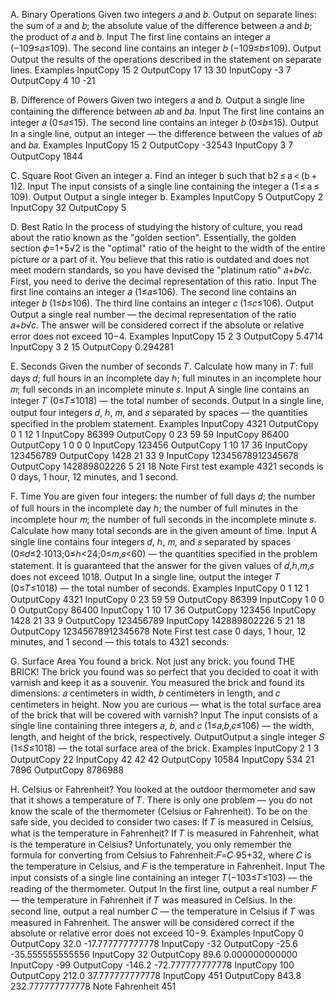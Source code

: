 A. Binary Operations
Given two integers 𝑎 and 𝑏.
Output on separate lines:
the sum of 𝑎 and 𝑏;
the absolute value of the difference between 𝑎 and 𝑏;
the product of 𝑎 and 𝑏.
Input
The first line contains an integer 𝑎 (−109≤𝑎≤109).
The second line contains an integer 𝑏 (−109≤𝑏≤109).
Output
Output the results of the operations described in the statement on separate lines.
Examples
InputCopy
15
2
OutputCopy
17
13
30
InputCopy
-3
7
OutputCopy
4
10
-21

B. Difference of Powers
Given two integers 𝑎 and 𝑏.
Output a single line containing the difference between 𝑎𝑏 and 𝑏𝑎.
Input
The first line contains an integer 𝑎 (0≤𝑎≤15).
The second line contains an integer 𝑏 (0≤𝑏≤15).
Output
In a single line, output an integer — the difference between the values of 𝑎𝑏 and 𝑏𝑎.
Examples
InputCopy
15
2
OutputCopy
-32543
InputCopy
3
7
OutputCopy
1844

C. Square Root
Given an integer a.
Find an integer b such that b2 ≤ a < (b + 1)2.
Input
The input consists of a single line containing the integer a (1 ≤ a ≤ 109).
Output
Output a single integer b.
Examples
InputCopy
5
OutputCopy
2
InputCopy
32
OutputCopy
5

D. Best Ratio
In the process of studying the history of culture, you read about the ratio known as the "golden section".
Essentially, the golden section 𝜙=1+5√2 is the "optimal" ratio of the height to the width of the entire picture or a part of it.
You believe that this ratio is outdated and does not meet modern standards, so you have devised the "platinum ratio" 𝑎+𝑏√𝑐.
First, you need to derive the decimal representation of this ratio.
Input
The first line contains an integer 𝑎 (1≤𝑎≤106).
The second line contains an integer 𝑏 (1≤𝑏≤106).
The third line contains an integer 𝑐 (1≤𝑐≤106).
Output
Output a single real number — the decimal representation of the ratio 𝑎+𝑏√𝑐.
The answer will be considered correct if the absolute or relative error does not exceed 10−4.
Examples
InputCopy
15
2
3
OutputCopy
5.4714
InputCopy
3
2
15
OutputCopy
0.294281

E. Seconds
Given the number of seconds 𝑇.
Calculate how many in 𝑇:
full days 𝑑;
full hours in an incomplete day ℎ;
full minutes in an incomplete hour 𝑚;
full seconds in an incomplete minute 𝑠.
Input
A single line contains an integer 𝑇 (0≤𝑇≤1018)  — the total number of seconds.
Output
In a single line, output four integers 𝑑, ℎ, 𝑚, and 𝑠 separated by spaces — the quantities specified in the problem statement.
Examples
InputCopy
4321
OutputCopy
0 1 12 1
InputCopy
86399
OutputCopy
0 23 59 59
InputCopy
86400
OutputCopy
1 0 0 0
InputCopy
123456
OutputCopy
1 10 17 36
InputCopy
123456789
OutputCopy
1428 21 33 9
InputCopy
12345678912345678
OutputCopy
142889802226 5 21 18
Note
First test example 4321 seconds is 0 days, 1 hour, 12 minutes, and 1 second.

F. Time
You are given four integers:
the number of full days 𝑑;
the number of full hours in the incomplete day ℎ;
the number of full minutes in the incomplete hour 𝑚;
the number of full seconds in the incomplete minute 𝑠.
Calculate how many total seconds are in the given amount of time.
Input
A single line contains four integers 𝑑, ℎ, 𝑚, and 𝑠 separated by spaces (0≤𝑑≤2⋅1013;0≤ℎ<24;0≤𝑚,𝑠<60) — the quantities specified in the problem statement.
It is guaranteed that the answer for the given values of 𝑑,ℎ,𝑚,𝑠 does not exceed 1018.
Output
In a single line, output the integer 𝑇 (0≤𝑇≤1018)  — the total number of seconds.
Examples
InputCopy
0 1 12 1
OutputCopy
4321
InputCopy
0 23 59 59
OutputCopy
86399
InputCopy
1 0 0 0
OutputCopy
86400
InputCopy
1 10 17 36
OutputCopy
123456
InputCopy
1428 21 33 9
OutputCopy
123456789
InputCopy
142889802226 5 21 18
OutputCopy
12345678912345678
Note
First test case 0 days, 1 hour, 12 minutes, and 1 second — this totals to 4321 seconds.

G. Surface Area
You found a brick.
Not just any brick: you found THE BRICK!
The brick you found was so perfect that you decided to coat it with varnish and keep it as a souvenir.
You measured the brick and found its dimensions: 𝑎
 centimeters in width, 𝑏
 centimeters in length, and 𝑐
 centimeters in height.
Now you are curious — what is the total surface area of the brick that will be covered with varnish?
Input
The input consists of a single line containing three integers 𝑎, 𝑏, and 𝑐 (1≤𝑎,𝑏,𝑐≤106) — the width, length, and height of the brick, respectively.
OutputOutput a single integer 𝑆 (1≤𝑆≤1018) — the total surface area of the brick.
Examples
InputCopy
2 1 3
OutputCopy
22
InputCopy
42 42 42
OutputCopy
10584
InputCopy
534 21 7896
OutputCopy
8786988

H. Celsius or Fahrenheit?
You looked at the outdoor thermometer and saw that it shows a temperature of 𝑇.
There is only one problem — you do not know the scale of the thermometer (Celsius or Fahrenheit).
To be on the safe side, you decided to consider two cases:
If 𝑇 is measured in Celsius, what is the temperature in Fahrenheit?
If 𝑇 is measured in Fahrenheit, what is the temperature in Celsius?
Unfortunately, you only remember the formula for converting from Celsius to Fahrenheit:𝐹=𝐶⋅95+32, where 𝐶 is the temperature in Celsius, and 𝐹 is the temperature in Fahrenheit.
Input
The input consists of a single line containing an integer 𝑇(−103≤𝑇≤103) — the reading of the thermometer.
Output
In the first line, output a real number 𝐹 — the temperature in Fahrenheit if 𝑇 was measured in Celsius.
In the second line, output a real number 𝐶 — the temperature in Celsius if 𝑇 was measured in Fahrenheit.
The answer will be considered correct if the absolute or relative error does not exceed 10−9.
Examples
InputCopy
0
OutputCopy
32.0
-17.777777777778
InputCopy
-32
OutputCopy
-25.6
-35.555555555556
InputCopy
32
OutputCopy
89.6
0.000000000000
InputCopy
-99
OutputCopy
-146.2
-72.777777777778
InputCopy
100
OutputCopy
212.0
37.777777777778
InputCopy
451
OutputCopy
843.8
232.777777777778
Note
Fahrenheit 451






